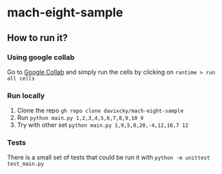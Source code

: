 # mach-eight-sample

## How to run it?
### Using google collab
Go to [Google Collab](https://colab.research.google.com/drive/1G3gAWJGZm-0_SDoZ0p5_CcRXYqBIBttn?usp=sharing) and simply run the cells by clicking on `runtime > run all cells`

### Run locally
1. Clone the repo `gh repo clone davixcky/mach-eight-sample`
2. Run `python main.py 1,2,3,4,5,6,7,8,9,10 9`
3. Try with other set `python main.py 1,9,5,0,20,-4,12,16,7 12`


### Tests
There is a small set of tests that could be run it with `python -m unittest test_main.py`
